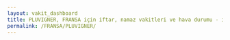 ```yaml
---
layout: vakit_dashboard
title: PLUVIGNER, FRANSA için iftar, namaz vakitleri ve hava durumu - ilçe/eyalet seç
permalink: /FRANSA/PLUVIGNER/
---
```


<script type="text/javascript">
  var GLOBAL_COUNTRY = 'FRANSA';
  var GLOBAL_CITY = 'PLUVIGNER';
  var GLOBAL_STATE = '';
  var lat = 72;
  var lon = 21;
</script>
